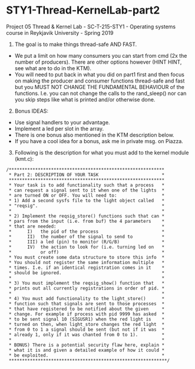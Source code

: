 # STY1-Thread-KernelLab-part2
Project 05 Thread &amp; Kernel Lab - SC-T-215-STY1 - Operating systems course in Reykjavik University - Spring 2019

1. The goal is to make things thread-safe AND FAST. 
- We put a limit on how many consumers you can start from cmd (2x the number of producers). There are other options however (HINT HINT, see what are to do in the KTM). 
- You will need to put back in what you did on part1 first and then focus on making the producer and consumer functions thread-safe and fast but you MUST NOT CHANGE THE FUNDAMENTAL BEHAVIOUR of the functions. I.e. you can not change the calls to the rand_sleep() nor can you skip steps like what is printed and/or otherwise done. 
2. Bonus IDEAS: 
- Use signal handlers to your advantage. 
- Implement a led per slot in the array.
- There is one bonus also mentioned in the KTM description below. 
- If you have a cool idea for a bonus, ask me in private msg. on Piazza. 
3. Following is the description for what you must add to the kernel module (kmt.c): 
```
/***********************************************************
 * Part 2: DESCRIPTION OF YOUR TASK                        *
 ***********************************************************
 * Your task is to add functionality such that a process   *
 * can request a signal sent to it when one of the lights  *
 * are turned ON or OFF. You will need to:                 *
 * 1) Add a second sysfs file to the light object called   *
 * "reqsig".                                               *
 *                                                         *
 * 2) Implement the reqsig_store() functions such that can *
 * pars from the input (i.e. from buf) the 4 parameters    *
 * that are needed:                                        *
 *      I)   the pid of the process                        *
 *      II)  the number of the signal to send to           *
 *      III) a led (pin) to monitor (R/G/B)                *
 *      IV)  the action to look for (i.e. turning led on   *
 *           or off)                                       *
 * You must create some data structure to store this info  *
 * You should not register the same information multiple   *
 * times. I.e. if an identical registration comes in it    *
 * should be ignored.                                      *
 *                                                         *
 * 3) You must implement the reqsig_show() function that   *
 * prints out all currently registrations in order of pid. *
 *                                                         *
 * 4) You must add functionality to the light_store()      *
 * function such that signals are sent to those processes  *
 * that have registered to be notified about the given     *
 * change. For example if process with pid 9999 has asked  *
 * to be sent signal 10 (SIGUSR1) when the red light is    *
 * turned on then, when light_store changes the red light  *
 * from 0 to 1 a signal should be sent (but not if it was  *
 * already 1, only if it was chanted from 0 to 1).         *
 *                                                         *
 * BONUS) There is a potential security flaw here, explain *
 * what it is and given a detailed example of how it could *
 * be exploited.                                           *
 ************************************************************/
 ```
